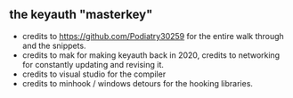 ## the keyauth "masterkey" 
- credits to https://github.com/Podiatry30259 for the entire walk through and the snippets.
- credits to mak for making keyauth back in 2020, credits to networking for constantly updating and revising it.
- credits to visual studio for the compiler
- credits to minhook / windows detours for the hooking libraries.
